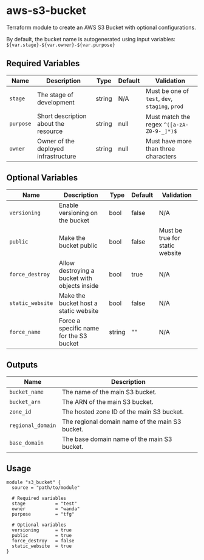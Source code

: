 # aws-s3-bucket

Terraform module to create an AWS S3 Bucket with optional configurations.

By default, the bucket name is autogenerated using input variables: `${var.stage}-${var.owner}-${var.purpose}`

## Required Variables

| Name      | Description                            | Type   | Default | Validation                                    |
|-----------|----------------------------------------|--------|---------|-----------------------------------------------|
| `stage`   | The stage of development               | string | N/A     | Must be one of `test`, `dev`, `staging`, `prod`|
| `purpose` | Short description about the resource   | string | null    | Must match the regex `^([a-zA-Z0-9-_]*)$`     |
| `owner`   | Owner of the deployed infrastructure   | string | null    | Must have more than three characters          |

## Optional Variables

| Name             | Description                                    | Type   | Default | Validation                       |
|------------------|------------------------------------------------|--------|---------|----------------------------------|
| `versioning`     | Enable versioning on the bucket                | bool   | false   | N/A                              |
| `public`         | Make the bucket public                         | bool   | false   | Must be true for static website  |
| `force_destroy`  | Allow destroying a bucket with objects inside  | bool   | true    | N/A                              |
| `static_website` | Make the bucket host a static website          | bool   | false   | N/A                              |
| `force_name`     | Force a specific name for the S3 bucket        | string | ""      | N/A                              |

## Outputs

| Name               | Description                                      |
|--------------------|--------------------------------------------------|
| `bucket_name`      | The name of the main S3 bucket.                  |
| `bucket_arn`       | The ARN of the main S3 bucket.                   |
| `zone_id`          | The hosted zone ID of the main S3 bucket.        |
| `regional_domain`  | The regional domain name of the main S3 bucket.  |
| `base_domain`      | The base domain name of the main S3 bucket.      |

## Usage

```hcl
module "s3_bucket" {
  source = "path/to/module"

  # Required variables
  stage           = "test"
  owner           = "wanda"
  purpose         = "tfg"

  # Optional variables
  versioning      = true
  public          = true
  force_destroy   = false
  static_website  = true
}
```